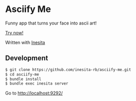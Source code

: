 # Asciify Me

Funny app that turns your face into ascii art!

[Try now!](https://asciifyme.fazibear.me/)

Written with [Inesita](https://github.com/inesita-rb/inesita)

## Development

```sh
$ git clone https://github.com/inesita-rb/asciify-me.git
$ cd asciify-me
$ bundle install
$ bundle exec inesita server
```

Go to [http://localhost:9292/](http://localhost:9292/)
